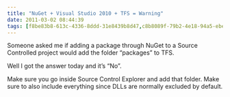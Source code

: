 ```yaml
---
title: "NuGet + Visual Studio 2010 + TFS = Warning"
date: 2011-03-02 08:44:39
tags: [f8be83b8-613c-4336-8ddd-31e8439b8d47,c8b8089f-79b2-4e18-94a5-ebec0c09501d,f0c461c2-45b2-453e-b1af-7637f8e74fb0]
---
```


Someone asked me if adding a package through NuGet to a Source Controlled project would add the folder “packages” to TFS.

Well I got the answer today and it’s “No”.

Make sure you go inside Source Control Explorer and add that folder. Make sure to also include everything since DLLs are normally excluded by default.